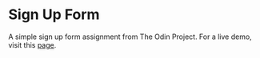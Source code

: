# Sign Up Form
A simple sign up form assignment from The Odin Project.
For a live demo, visit this [page](https://k750i.github.io/odin-signupform/).